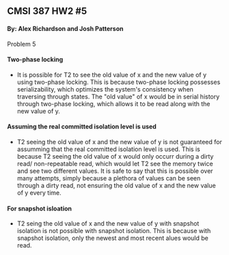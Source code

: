 ## CMSI 387 HW2 #5
#### By: Alex Richardson and Josh Patterson

Problem 5
#### Two-phase locking
- It is possible for T2 to see the old value of x and the new value of y using two-phase locking.
This is because two-phase locking possesses serializability, which optimizes the system's consistency
when traversing through states. The "old value" of x would be in serial history through two-phase locking,
which allows it to be read along with the new value of y.

#### Assuming the real committed isolation level is used
- T2 seeing the old value of x and the new value of y is not guaranteed for assumming that the
real committed isolation level is used. This is because T2 seeing the old value of x would only occurr during
a dirty read/ non-repeatable read, which would let T2 see the memory twice and see two different values.
It is safe to say that this is possible over many attempts, simply because a plethora of values can be
seen through a dirty read, not ensuring the old value of x and the new value of y every time.

#### For snapshot isloation
- T2 seing the old value of x and the new value of y with snapshot isolation is not possible with snapshot
isolation. This is because with snapshot isolation, only the newest and most recent alues would be read.
